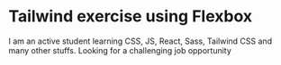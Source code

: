 # Tailwind exercise using Flexbox

I am an active student learning CSS, JS, React, Sass, Tailwind CSS and many other stuffs. Looking for a challenging job opportunity

